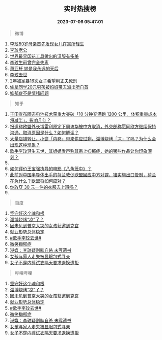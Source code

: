 <div align="center"><h2>实时热搜榜</h2><h4>2023-07-06 05:47:01</h4></div>

> 微博  

1. [李玟80岁母亲首先发现女儿在寓所轻生](https://s.weibo.com/weibo?q=%23%E6%9D%8E%E7%8E%9F80%E5%B2%81%E6%AF%8D%E4%BA%B2%E9%A6%96%E5%85%88%E5%8F%91%E7%8E%B0%E5%A5%B3%E5%84%BF%E5%9C%A8%E5%AF%93%E6%89%80%E8%BD%BB%E7%94%9F%23&t=31&band_rank=1&Refer=top)<br />
2. [李玟老公](https://s.weibo.com/weibo?q=%E6%9D%8E%E7%8E%9F%E8%80%81%E5%85%AC&t=31&band_rank=2&Refer=top)<br />
3. [世界最早印花工具做出的汉服有多美](https://s.weibo.com/weibo?q=%23%E4%B8%96%E7%95%8C%E6%9C%80%E6%97%A9%E5%8D%B0%E8%8A%B1%E5%B7%A5%E5%85%B7%E5%81%9A%E5%87%BA%E7%9A%84%E6%B1%89%E6%9C%8D%E6%9C%89%E5%A4%9A%E7%BE%8E%23&t=31&band_rank=3&Refer=top)<br />
4. [李玟生前曾完全失声](https://s.weibo.com/weibo?q=%23%E6%9D%8E%E7%8E%9F%E7%94%9F%E5%89%8D%E6%9B%BE%E5%AE%8C%E5%85%A8%E5%A4%B1%E5%A3%B0%23&t=31&band_rank=4&Refer=top)<br />
5. [萧亚轩 她是我永远的天后](https://s.weibo.com/weibo?q=%E8%90%A7%E4%BA%9A%E8%BD%A9%20%E5%A5%B9%E6%98%AF%E6%88%91%E6%B0%B8%E8%BF%9C%E7%9A%84%E5%A4%A9%E5%90%8E&t=31&band_rank=5&Refer=top)<br />
6. [李玟去世](https://s.weibo.com/weibo?q=%E6%9D%8E%E7%8E%9F%E5%8E%BB%E4%B8%96&t=31&band_rank=6&Refer=top)<br />
7. [2年被家暴16次女子希望判丈夫死刑](https://s.weibo.com/weibo?q=%232%E5%B9%B4%E8%A2%AB%E5%AE%B6%E6%9A%B416%E6%AC%A1%E5%A5%B3%E5%AD%90%E5%B8%8C%E6%9C%9B%E5%88%A4%E4%B8%88%E5%A4%AB%E6%AD%BB%E5%88%91%23&t=31&band_rank=7&Refer=top)<br />
8. [偷拿同学20元男孩被妈妈带去派出所自首](https://s.weibo.com/weibo?q=%23%E5%81%B7%E6%8B%BF%E5%90%8C%E5%AD%A620%E5%85%83%E7%94%B7%E5%AD%A9%E8%A2%AB%E5%A6%88%E5%A6%88%E5%B8%A6%E5%8E%BB%E6%B4%BE%E5%87%BA%E6%89%80%E8%87%AA%E9%A6%96%23&t=31&band_rank=8&Refer=top)<br />
9. [抑郁症不是情绪问题](https://s.weibo.com/weibo?q=%23%E6%8A%91%E9%83%81%E7%97%87%E4%B8%8D%E6%98%AF%E6%83%85%E7%BB%AA%E9%97%AE%E9%A2%98%23&t=31&band_rank=9&Refer=top)<br />

> 知乎  

1. [丰田宣布固态电池技术获重大突破「10 分钟充满跑 1200 公里，体积重量成本将减半」，影响几何？](https://www.zhihu.com/question/610463631)<br />
2. [报道称欧盟外长博雷利原定下周访华被中方取消，外交部称愿同欧方继续保持沟通，取消原因是什么？如何解读？](https://www.zhihu.com/question/610463055)<br />
3. [大量店铺转让，小饼「内卷」带来供应过剩，淄博烧烤「凉」了吗？为什么会出现这种现象？](https://www.zhihu.com/question/610461393)<br />
4. [歌手李玟轻生去世，其姐姐发声称其患上抑郁症，她的哪些作品让你印象深刻？](https://www.zhihu.com/question/610553174)<br />
5. []()<br />
6. [如何评价王宝强执导的电影《八角笼中》？](https://www.zhihu.com/question/603748979)<br />
7. [此前对中国半导体出手的荷兰敦促欧盟回应中方对镓、锗实施出口管制，荷兰在急什么？欧盟将如何应对？](https://www.zhihu.com/question/610538153)<br />
8. [你敢穿 30 元一件的衣服去上班吗？](https://www.zhihu.com/question/606509967)<br />
9. []()<br />

> 百度  

1. [坚守好这个魂和根](https://www.baidu.com/s?wd=%E5%9D%9A%E5%AE%88%E5%A5%BD%E8%BF%99%E4%B8%AA%E9%AD%82%E5%92%8C%E6%A0%B9&sa=fyb_news&rsv_dl=fyb_news)<br />
2. [淄博烧烤“凉”了？](https://www.baidu.com/s?wd=%E6%B7%84%E5%8D%9A%E7%83%A7%E7%83%A4%E2%80%9C%E5%87%89%E2%80%9D%E4%BA%86%EF%BC%9F&sa=fyb_news&rsv_dl=fyb_news)<br />
3. [因未见到普京大哭的女孩获邀到克宫](https://www.baidu.com/s?wd=%E5%9B%A0%E6%9C%AA%E8%A7%81%E5%88%B0%E6%99%AE%E4%BA%AC%E5%A4%A7%E5%93%AD%E7%9A%84%E5%A5%B3%E5%AD%A9%E8%8E%B7%E9%82%80%E5%88%B0%E5%85%8B%E5%AE%AB&sa=fyb_news&rsv_dl=fyb_news)<br />
4. [就业形势总体稳定](https://www.baidu.com/s?wd=%E5%B0%B1%E4%B8%9A%E5%BD%A2%E5%8A%BF%E6%80%BB%E4%BD%93%E7%A8%B3%E5%AE%9A&sa=fyb_news&rsv_dl=fyb_news)<br />
5. [#歌手李玟去世#](https://www.baidu.com/s?wd=%23%E6%AD%8C%E6%89%8B%E6%9D%8E%E7%8E%9F%E5%8E%BB%E4%B8%96%23&sa=fyb_news&rsv_dl=fyb_news)<br />
6. [微笑抑郁症](https://www.baidu.com/s?wd=%E5%BE%AE%E7%AC%91%E6%8A%91%E9%83%81%E7%97%87&sa=fyb_news&rsv_dl=fyb_news)<br />
7. [港媒：李玟疑割腕自杀 未写遗书](https://www.baidu.com/s?wd=%E6%B8%AF%E5%AA%92%EF%BC%9A%E6%9D%8E%E7%8E%9F%E7%96%91%E5%89%B2%E8%85%95%E8%87%AA%E6%9D%80+%E6%9C%AA%E5%86%99%E9%81%97%E4%B9%A6&sa=fyb_news&rsv_dl=fyb_news)<br />
8. [女孩与家人走失被显眼包式寻亲](https://www.baidu.com/s?wd=%E5%A5%B3%E5%AD%A9%E4%B8%8E%E5%AE%B6%E4%BA%BA%E8%B5%B0%E5%A4%B1%E8%A2%AB%E6%98%BE%E7%9C%BC%E5%8C%85%E5%BC%8F%E5%AF%BB%E4%BA%B2&sa=fyb_news&rsv_dl=fyb_news)<br />
9. [女子不穿内裤试衣隔天要求退换遭拒](https://www.baidu.com/s?wd=%E5%A5%B3%E5%AD%90%E4%B8%8D%E7%A9%BF%E5%86%85%E8%A3%A4%E8%AF%95%E8%A1%A3%E9%9A%94%E5%A4%A9%E8%A6%81%E6%B1%82%E9%80%80%E6%8D%A2%E9%81%AD%E6%8B%92&sa=fyb_news&rsv_dl=fyb_news)<br />

> 哔哩哔哩  

1. [坚守好这个魂和根](https://www.baidu.com/s?wd=%E5%9D%9A%E5%AE%88%E5%A5%BD%E8%BF%99%E4%B8%AA%E9%AD%82%E5%92%8C%E6%A0%B9&sa=fyb_news&rsv_dl=fyb_news)<br />
2. [淄博烧烤“凉”了？](https://www.baidu.com/s?wd=%E6%B7%84%E5%8D%9A%E7%83%A7%E7%83%A4%E2%80%9C%E5%87%89%E2%80%9D%E4%BA%86%EF%BC%9F&sa=fyb_news&rsv_dl=fyb_news)<br />
3. [因未见到普京大哭的女孩获邀到克宫](https://www.baidu.com/s?wd=%E5%9B%A0%E6%9C%AA%E8%A7%81%E5%88%B0%E6%99%AE%E4%BA%AC%E5%A4%A7%E5%93%AD%E7%9A%84%E5%A5%B3%E5%AD%A9%E8%8E%B7%E9%82%80%E5%88%B0%E5%85%8B%E5%AE%AB&sa=fyb_news&rsv_dl=fyb_news)<br />
4. [就业形势总体稳定](https://www.baidu.com/s?wd=%E5%B0%B1%E4%B8%9A%E5%BD%A2%E5%8A%BF%E6%80%BB%E4%BD%93%E7%A8%B3%E5%AE%9A&sa=fyb_news&rsv_dl=fyb_news)<br />
5. [#歌手李玟去世#](https://www.baidu.com/s?wd=%23%E6%AD%8C%E6%89%8B%E6%9D%8E%E7%8E%9F%E5%8E%BB%E4%B8%96%23&sa=fyb_news&rsv_dl=fyb_news)<br />
6. [微笑抑郁症](https://www.baidu.com/s?wd=%E5%BE%AE%E7%AC%91%E6%8A%91%E9%83%81%E7%97%87&sa=fyb_news&rsv_dl=fyb_news)<br />
7. [港媒：李玟疑割腕自杀 未写遗书](https://www.baidu.com/s?wd=%E6%B8%AF%E5%AA%92%EF%BC%9A%E6%9D%8E%E7%8E%9F%E7%96%91%E5%89%B2%E8%85%95%E8%87%AA%E6%9D%80+%E6%9C%AA%E5%86%99%E9%81%97%E4%B9%A6&sa=fyb_news&rsv_dl=fyb_news)<br />
8. [女孩与家人走失被显眼包式寻亲](https://www.baidu.com/s?wd=%E5%A5%B3%E5%AD%A9%E4%B8%8E%E5%AE%B6%E4%BA%BA%E8%B5%B0%E5%A4%B1%E8%A2%AB%E6%98%BE%E7%9C%BC%E5%8C%85%E5%BC%8F%E5%AF%BB%E4%BA%B2&sa=fyb_news&rsv_dl=fyb_news)<br />
9. [女子不穿内裤试衣隔天要求退换遭拒](https://www.baidu.com/s?wd=%E5%A5%B3%E5%AD%90%E4%B8%8D%E7%A9%BF%E5%86%85%E8%A3%A4%E8%AF%95%E8%A1%A3%E9%9A%94%E5%A4%A9%E8%A6%81%E6%B1%82%E9%80%80%E6%8D%A2%E9%81%AD%E6%8B%92&sa=fyb_news&rsv_dl=fyb_news)<br />
